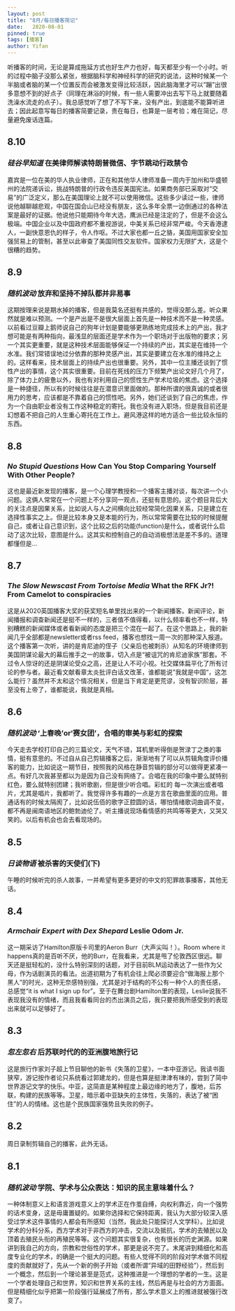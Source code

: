 ```yaml
---
layout: post
title: "8月/每日播客简记"
date:   2020-08-01
pinned: true 
tags: [播客]
author: Yifan
---
```

听播客的时间，无论是算成拖延方式也好生产力也好，每天都至少有一个小时。听的过程中脑子没那么紧张，根据脑科学和神经科学的研究的说法，这种时候某一个半脑或者脑的某一个位置反而会被激发变得比较活跃，因此脑海里才可以“蹦”出很多意想不到的好点子（同理在淋浴的时候，有一些人需要冲出去写下马上就要随着洗澡水流走的点子）。我总感觉听了想了不写下来，没有产出，到底能不能算听进去；因此起意写每日的播客简要记录，贵在每日，也算是一层考验；难在简记，尽量避免废话连篇。

## 8.10
### *硅谷早知道* 在美律师解读特朗普微信、字节跳动行政禁令

嘉宾是一位在美的华人执业律师，正在和其他华人律师准备一周内于加州和华盛顿州的法院递诉讼，挑战特朗普的行政令违反美国宪法。如果商务部已采取对“交易”的广泛定义，那么在美国理论上就不可以使用微信。这些多少读过一些，律师说他越聊越悲观，中国在国会山已经没有朋友，这么多年全票一边倒通过的各种法案是最好的证据。他说他只能期待今年大选，鹰派已经是注定的了，但是不会这么极端。中国企业以及中国政府都不重视游说，中美关系已经非常严峻。今天香港逮人，一副快意恩仇的样子，令人作呕。不过大家也都一丘之貉，美国用国家安全加强贸易上的管制，甚至以此审查了美国同性交友软件。国家权力无限扩大，这是个很糟的趋势。

## 8.9
### *随机波动* 放弃和坚持不掉队都并非易事

这期按理来说是期水掉的播客，但是我莫名还挺有共感的，觉得没那么差。听众果然就是难以预测。一个是产出是不是很大层面上首先是一种技术而不是一种灵感。以前看过豆瓣上鹅师说自己的狗年计划是要能够更熟练地完成技术上的产出，我才想可能是有两种指向，最浅显的层面还是学术作为一个职场对于出版物的要求；另一个其实更重要，就是这种技术层面能够保证一个持续的产出，其实是在维持一个水准。我们常错误地过分依靠的那种灵感产出，其实是要建立在水准的维持之上的。这样看来，技术层面上的持续产出也很重要。另外，其中一位主播还谈到了惯性产出的事情，这个其实很重要。目前在死线的压力下频繁产出论文好几个月了，除了体力上的疲惫以外，我也有对利用自己的惯性生产学术垃圾的焦虑。这个选择是一种捷径，所以有的时候往往是在潜意识里面做的。那种所谓的很真诚的或者很用力的思考，应该都是不靠着自己的惯性吧。另外，她们还谈到了自己的焦虑，作为一个自由职业者没有工作这种稳定的寄托。我也没有进入职场，但是我目前还是幻想着不把自己的人生重心寄托在工作上。避风港这样的地方适合一些比较永恒的东西。

## 8.8
### *No Stupid Questions* How Can You Stop Comparing Yourself With Other People?

这也是最近新发现的播客，是一个心理学教授和一个播客主播对谈，每次讲一个小问题。这俩人常常在一个问题上不分享同一观点，还挺有意思的。这个题目背后大的关注点是因果关系，比如说人与人之间横向比较经常简化因果关系，只是建立在选择性事实之上。但是比较本身又是本能的行为，所以常常需要在比较的时候提醒自己，或者让自己意识到，这个比较之后的功能(function)是什么，或者说什么启动了这次比较，意图是什么。这其实和控制自己的自动消极想法是差不多的。道理都懂但是...

## 8.7
### *The Slow Newscast From Tortoise Media* What the RFK Jr?! From Camelot to conspiracies 

这是从2020英国播客大奖的获奖短名单里找出来的一个新闻播客。新闻评论，新闻播报和调查新闻还是挺不一样的，三者值不值得看，以什么频率看也不一样，特别糟糕的新闻媒体或者看新闻的态度是把三个混在一起了。在这个思路上，我的新闻几乎全部都是newsletter或者rss feed，播客也想找一周一次的那种深入报道。这个播客第一次听，讲的是肯尼迪的侄子（父亲后也被刺杀）从知名的环境律师到美国阴谋论最大的幕后推手之一的故事，切入点是“被诅咒的肯尼迪家族”那套。不过令人惊讶的还是阴谋论受众之高，还是让人不可小视。社交媒体扁平化了所有讨论的参与者。最近看文献看章太炎批评白话文改革，谁都能说”我就是中国“，这怎么能行？虽然并不太和这个情况相关，但是当下肯定是更荒谬，没有智识阶层，甚至没有上帝了，谁都能说，我就是真相。

## 8.6
### *随机波动* ‘上春晚’or‘赛女团’，合唱的审美与彩虹的探索

今天走去学校打印自己的三篇论文，天气不错，耳机里听得倒是贺渌丁之类的事情，挺有意思的。不过自从自己剪辑播客之后，渐渐地有了可以从剪辑角度评价播客的能力，比如说这一期节目，按照我的风格在静音剪辑的部分可以做得更紧凑一点。有好几次我甚至都以为是因为自己没有网络了。合唱在我的印象中要么就特别红色，要么就特别团建；我听歌剧，但是很少听合唱。彩虹的 每一次演出或者唱片，尤其是唱片，我都听了。我觉得许多有趣的一点是方言在歌曲里面的应用。普通话有的时候太隔阂了，比如说伍佰的歌字正腔圆的话，哪怕情绪歌词曲调不变，都不再是闽南语地区的鲍勃迪伦了。听主播说现场看情感的共鸣等等更大，又哭又笑的。以后有机会也会去看现场的。

## 8.5
### _日谈物语_ 被杀害的天使们(下)

午睡的时候听完的杀人故事，一并希望有更多更好的中文的犯罪故事播客，其他无话。

## 8.4
### _Armchair Expert with Dex Shepard_ Leslie Odom Jr.

这一期采访了Hamilton原版卡司里的Aeron Burr（大声尖叫！）。Room where it happens真的是百听不厌，他的Burr，在我看来，尤其是甩了伦敦西区很远。聊天还是挺轻松的，没什么特别深刻的话题，对于目前BLM运动表达了一些作为父母，作为话剧演员的看法。出道初期为了有机会往上爬必须要迎合“做海报上那个黑人”的时光，这种无奈感特别强，尤其是对于结构的不公有一种个人的责任感，总感觉“it is what I sign up for”。至于在舞台剧Hamilton里的表现，Leslie说我不表现我没有的情绪，而且我看看同台的杰出演员之后，我只要把我所感受到的表现出来就可以足够好了。

## 8.3
### _忽左忽右_ 后苏联时代的的亚洲腹地旅行记

这是旅行作家刘子超上节目聊他的新书《失落的卫星》，一本中亚游记。我读书面狭窄，游记按作者论只系统看过郭建龙的，但是也算是挺津津有味的，尝到了简中世界游记文学的快乐。中亚，这简直是某种程度上最边缘的地方了，腹地，后苏联，构建的民族等等。卫星，暗示着中亚缺失的主体性，失落的，表达了被“困住”的人的情绪。这也是个民族国家强势且失败的例子。


## 8.2
周日录制剪辑自己的播客，此外无话。

## 8.1

### *随机波动* 学院、学术与公众表达：知识的民主意味着什么？

一种体制意义上和语言游戏意义上的学术正在作茧自缚，向权利靠近，向一个强势的话术变身，这是毋庸置疑的。如果你选择和它保持距离，我认为大部分较深入感受过学术这件事情的人都会有所感知（当然，我此处只能探讨人文学科）。比如说学术的分科分系，西方学术对于非西方的冲击，交流以及抵抗，学术的去殖民以及顶着去殖民头衔的再殖民等等。这个问题其实很复杂，也有很长的历史渊源。如果讲到我自己的方向，宗教和世俗性的学术，那更是说不完了。末尾讲到精细化和高度专业化的学术，的确是一个挺大的问题。有些人觉得不同的阶段对学术做不同程度的贡献就好了，先从一个新的例子开始（或者所谓“异域的田野经验”），然后到一个概念，然后到一个理论甚至是范式，这种推进是一个理想的学者的一生。这是一个学者处理自己和世界，知识和世界关系的主线，然后再是与社会的方方面面。但是精细化似乎把第一阶段强行延展成了所有，那么学术意义上的推进就被强行改变了。

